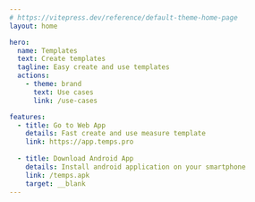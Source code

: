 ```yaml
---
# https://vitepress.dev/reference/default-theme-home-page
layout: home

hero:
  name: Templates
  text: Create templates
  tagline: Easy create and use templates
  actions:
    - theme: brand
      text: Use cases
      link: /use-cases

features:
  - title: Go to Web App
    details: Fast create and use measure template
    link: https://app.temps.pro
  
  - title: Download Android App
    details: Install android application on your smartphone 
    link: /temps.apk
    target: __blank
---
```

